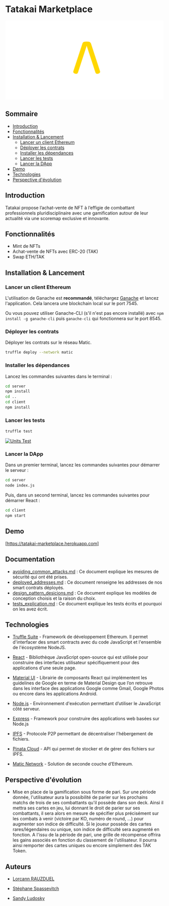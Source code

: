 # Tatakai Marketplace

![Tatakai Logo](./client/src/assets/logo_full_bgnoir.png "Tatakai Logo")

## Sommaire

- [Introduction](https://github.com/lorcannrauzduel/tatakai/blob/main/README.md#introduction)
- [Fonctionnalités](https://github.com/lorcannrauzduel/tatakai/blob/main/README.md#fonctionnalit%C3%A9s)
- [Installation & Lancement](https://github.com/lorcannrauzduel/tatakai/blob/main/README.md#installation--lancement)
   - [Lancer un client Ethereum](https://github.com/lorcannrauzduel/tatakai/blob/main/README.md#lancer-un-client-ethereum)
   - [Déployer les contrats](https://github.com/lorcannrauzduel/tatakai/blob/main/README.md#d%C3%A9ployer-les-contrats)
   - [Installer les dépendances](https://github.com/lorcannrauzduel/tatakai/blob/main/README.md#installer-les-d%C3%A9pendances)
   - [Lancer les tests](https://github.com/lorcannrauzduel/tatakai/blob/main/README.md#lancer-les-tests)
   - [Lancer la DApp](https://github.com/lorcannrauzduel/tatakai/blob/main/README.md#lancer-la-dapp)
- [Demo](https://github.com/lorcannrauzduel/tatakai/blob/main/README.md#demo)
- [Technologies](https://github.com/lorcannrauzduel/tatakai/blob/main/README.md#technologies)
- [Perspective d'évolution](https://github.com/lorcannrauzduel/tatakai/blob/main/README.md#perspective-d%C3%A9volution)


## Introduction

Tatakai propose l’achat-vente de NFT à l’effigie de combattant professionnels pluridisciplinaire avec une gamification autour de leur actualité via une scoremap exclusive et innovante.

## Fonctionnalités

- Mint de NFTs
- Achat-vente de NFTs avec ERC-20 (TAK)
- Swap ETH/TAK

## Installation & Lancement

### Lancer un client Ethereum
L'utilisation de Ganache est **recommandé**, téléchargez [Ganache] et lancez l'application. Cela lancera une blockchain local sur le port 7545.

Ou vous pouvez utiliser Ganache-CLI (s'il n'est pas encore installé) avec `npm install -g ganache-cli` puis `ganache-cli` qui fonctionnera sur le port 8545.

### Déployer les contrats
Déployer les contrats sur le réseau Matic.

```sh
truffle deploy --network matic
```

### Installer les dépendances
Lancez les commandes suivantes dans le terminal :
```sh
cd server
npm install
cd ..
cd client
npm install
```

### Lancer les tests
```sh
truffle test
```

[![Units Test](https://i.ibb.co/7pTfH8r/units-test.png)](https://i.ibb.co/7pTfH8r/units-test.png)

### Lancer la DApp
Dans un premier terminal, lancez les commandes suivantes pour démarrer le serveur :
```sh
cd server
node index.js
```
Puis, dans un second terminal, lancez les commandes suivantes pour démarrer React :
```sh
cd client
npm start
```

## Demo

[https://tatakai-marketplace.herokuapp.com]

## Documentation

- [avoiding_common_attacks.md] : Ce document explique les mesures de sécurité qui ont été prises.
- [deployed_addresses.md] : Ce document renseigne les addresses de nos smart contrats déployés.
- [design_pattern_desicions.md] : Ce document explique les modèles de conception choisis et la raison du choix.
- [tests_explication.md] : Ce document explique les tests écrits et pourquoi on les avez écrit.

## Technologies

- [Truffle Suite] - Framework de développement Ethereum. Il permet d'interfacer des smart contracts avec du code JavaScript et l'ensemble de l'écosystème NodeJS.
- [React] - Bibliothèque JavaScript open-source qui est utilisée pour construire des interfaces utilisateur spécifiquement pour des applications d'une seule page. 
- [Material UI] - Librairie de composants React qui implémentent les guidelines de Google en terme de Material Design que l’on retrouve dans les interface des applications Google comme Gmail, Google Photos ou encore dans les applications Android.
- [Node.js] - Environnement d'exécution permettant d’utiliser le JavaScript côté serveur. 
- [Express] - Framework pour construire des applications web basées sur Node.js
- [IPFS] - Protocole P2P permettant de décentraliser l'hébergement de fichiers.
- [Pinata Cloud] - API qui permet de stocker et de gérer des fichiers sur IPFS.
- [Matic Network] - Solution de seconde couche d’Ethereum.


   [Pinata Cloud]: <https://pinata.cloud/>
   [IPFS]: <https://ipfs.io/>
   [Matic Network]: <https://matic.network/>
   [Node.js]: <http://nodejs.org>
   [Express]: <http://expressjs.com>
   [React]: <https://fr.reactjs.org/>
   [Truffle Suite]: <https://www.trufflesuite.com/>
   [Material UI]: <https://material-ui.com/>
   [Ganache]: <https://truffleframework.com/ganache>

   [https://tatakai-marketplace.herokuapp.com]: <https://tatakai-marketplace.herokuapp.com>

   [avoiding_common_attacks.md]: <https://github.com/lorcannrauzduel/tatakai/blob/main/avoiding_common_attacks.md>
   [deployed_addresses.md]: <https://github.com/lorcannrauzduel/tatakai/blob/main/deployed_addresses.md>
   [design_pattern_desicions.md]: <https://github.com/lorcannrauzduel/tatakai/blob/main/design_pattern_desicions.md>
   [tests_explication.md]: <https://github.com/lorcannrauzduel/tatakai/blob/main/tests_explication.md>

## Perspective d'évolution

- Mise en place de la gamification sous forme de pari. Sur une période donnée, l'utilisateur aura la possibilité de parier sur les prochains matchs de trois de ses combattants qu'il possède dans son deck. Ainsi il mettra ses cartes en jeu, lui donnant le droit de parier sur ses combattants, il sera alors en mesure de spécifier plus précisément sur les combats à venir (victoire par KO, numéro de round, ...) pour augmenter son indice de difficulté. Si le joueur possède des cartes rares/légendaires ou unique, son indice de difficulté sera augmenté en fonction. A l'issu de la période de pari, une grille de récompense offrira les gains associés en fonction du classement de l'utilisateur. Il pourra ainsi remporter des cartes uniques ou encore simplement des TAK Token.

## Auteurs
- [Lorcann RAUZDUEL]
- [Stéphane Spassevitch]
- [Sandy Ludosky]

   [Lorcann RAUZDUEL]: <https://www.linkedin.com/in/lorcann-rauzduel-271738163/>
   [Sandy Ludosky]: <https://www.linkedin.com/in/sandyludosky/>
   [Stéphane Spassevitch]: <https://github.com/Makariudo>

